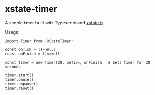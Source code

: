 # xstate-timer
A simple timer built with Typescript and [xstate.js](https://github.com/davidkpiano/xstate)


Usage:
```
import Timer from 'XStateTimer'

const onTick = ()=>null 
const onFinish = ()=>null

const timer = new Timer(20, onTick, onFinish)  # Sets timer for 20 seconds

timer.start()
timer.pause()
timer.unpause()
timer.reset()
```
